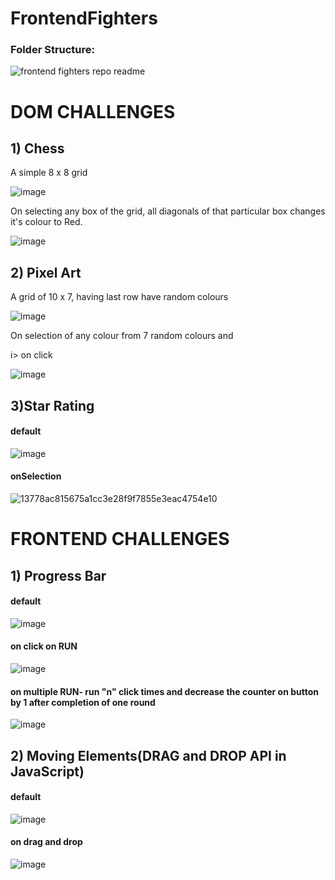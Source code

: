 # FrontendFighters

### Folder Structure: 

![frontend fighters repo readme](https://user-images.githubusercontent.com/71965521/229893074-392d4af2-a777-419f-9d7c-9be1b39f93d1.png)


# DOM CHALLENGES

## 1) Chess

A simple 8 x 8 grid

![image](https://user-images.githubusercontent.com/71965521/212137775-06bdb978-022a-4e32-b8e2-125ef011551c.png)

On selecting any box of the grid, all diagonals of that particular box changes it's colour to Red.

![image](https://user-images.githubusercontent.com/71965521/212138153-a38d4199-b137-4bdd-b183-7fac34031b57.png)

## 2) Pixel Art

A grid of 10 x 7, having last row have random colours

![image](https://user-images.githubusercontent.com/71965521/212139213-dcc34458-ebd9-495f-8b1e-79e71d463b4e.png)

On selection of any colour from 7 random colours and 

i> on click 

![image](https://user-images.githubusercontent.com/71965521/212139590-a8fef960-7e4f-42d8-98ac-3c008afbdf1d.png)

## 3)Star Rating

#### default

![image](https://user-images.githubusercontent.com/71965521/212139724-50774ce9-3558-47c5-857e-91e1b9787fd2.png)
 
#### onSelection

![13778ac815675a1cc3e28f9f7855e3eac4754e10](https://user-images.githubusercontent.com/71965521/212140466-310d19fc-897d-45c7-a160-a6dad93a1f00.jpg)



# FRONTEND CHALLENGES

## 1) Progress Bar

#### default 

![image](https://user-images.githubusercontent.com/71965521/212142467-eb69ba08-52b9-47a2-b383-e5f07e943d32.png)

#### on click on RUN

![image](https://user-images.githubusercontent.com/71965521/212142482-60d177d7-71e9-4813-933c-370c3d6b5ba7.png)

#### on multiple RUN- run "n" click times and decrease the counter on button by 1 after completion of one round 

![image](https://user-images.githubusercontent.com/71965521/212142506-4cce7619-ab4e-40c2-a824-4b78d40e11d2.png)


## 2) Moving Elements(DRAG and DROP API in JavaScript)

#### default

![image](https://user-images.githubusercontent.com/71965521/212146608-d4255ecd-3f6a-4c6b-817b-d96d0aa606d7.png)

#### on drag and drop

![image](https://user-images.githubusercontent.com/71965521/212146724-2b2d630b-b821-454f-bf26-576cc54bbe5d.png)


